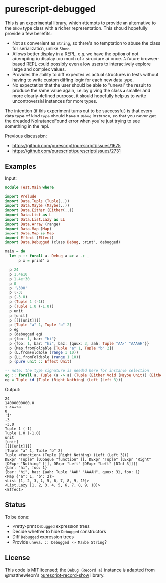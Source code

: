 # purescript-debugged

This is an experimental library, which attempts to provide an alternative to
the `Show` type class with a richer representation. This should hopefully
provide a few benefits:

- Not as convenient as `String`, so there's no temptation to abuse the class
  for serialization, unlike `Show`.
- Allows better display in a REPL, e.g. we have the option of not attempting to
  display too much of a structure at once. A future browser-based REPL could
  possibly even allow users to interactively explore large and complex values.
- Provides the ability to diff expected vs actual structures in tests without
  having to write custom diffing logic for each new data type.
- No expectation that the user should be able to "uneval" the result to produce
  the same value again, i.e. by giving the class a smaller and more
  clearly-defined purpose, it should hopefully help us to write uncontroversial
  instances for more types.

The intention (if this experiment turns out to be successful) is that every
data type of kind `Type` should have a `Debug` instance, so that you never get
the dreaded NoInstanceFound error when you're just trying to see something in
the repl.

Previous discussion:

- https://github.com/purescript/purescript/issues/1675
- https://github.com/purescript/purescript/issues/2731

## Examples

Input:

```purescript
module Test.Main where

import Prelude
import Data.Tuple (Tuple(..))
import Data.Maybe (Maybe(..))
import Data.Either (Either(..))
import Data.List as L
import Data.List.Lazy as LL
import Data.Array (range)
import Data.Map (Map)
import Data.Map as Map
import Effect (Effect)
import Data.Debugged (class Debug, print', debugged)

main = do
  let p :: forall a. Debug a => a -> _
      p x = print' x

  p 24
  p 1.4e10
  p 1.4e+30
  p 0
  p '\300'
  p (-3)
  p (-3.0)
  p (Tuple 1 (-1))
  p (Tuple 1.0 (-1.0))
  p unit
  p [unit]
  p [[[[unit]]]]
  p [Tuple "a" 1, Tuple "b" 2]
  p eg
  p (debugged eg)
  p {foo: 1, bar: "hi"}
  p {foo: 1, bar: "hi", baz: {quux: 3, aah: Tuple "AAH" "AAAAH"}}
  p (Map.fromFoldable [Tuple "a" 1, Tuple "b" 2])
  p (L.fromFoldable (range 1 10))
  p (LL.fromFoldable (range 1 10))
  p (pure unit :: Effect Unit)

-- note: the type signature is needed here for instance selection
eg :: forall a. Tuple (a -> a) (Tuple (Either Void (Maybe Unit)) (Either (Either Int Int) Int))
eg = Tuple id (Tuple (Right Nothing) (Left (Left 3)))
```

Output:

```
24
14000000000.0
1.4e+30
0
'Ĭ'
-3
-3.0
Tuple 1 (-1)
Tuple 1.0 (-1.0)
unit
[unit]
[[[[unit]]]]
[Tuple "a" 1, Tuple "b" 2]
Tuple <function> (Tuple (Right Nothing) (Left (Left 3)))
DExpr "Tuple" [DOpaque "function" [], DExpr "Tuple" [DExpr "Right" [DExpr "Nothing" []], DExpr "Left" [DExpr "Left" [DInt 3]]]]
{bar: "hi", foo: 1}
{bar: "hi", baz: {aah: Tuple "AAH" "AAAAH", quux: 3}, foo: 1}
<Map {"a": 1, "b": 2}>
<List [1, 2, 3, 4, 5, 6, 7, 8, 9, 10]>
<List.Lazy [1, 2, 3, 4, 5, 6, 7, 8, 9, 10]>
<Effect>
```


## Status

To be done:

- Pretty-print `Debugged` expression trees
- Decide whether to hide `Debugged` constructors
- Diff `Debugged` expression trees
- Provide `uneval :: Debugged -> Maybe String`?

## License

This code is MIT licensed; the `Debug (Record a)` instance is adapted from
@matthewleon's [purescript-record-show][] library.

[purescript-record-show]: https://github.com/matthewleon/purescript-record-show
